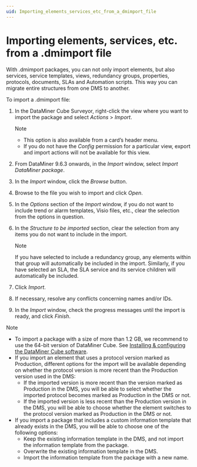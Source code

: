 ```yaml
---
uid: Importing_elements_services_etc_from_a_dmimport_file
---
```


# Importing elements, services, etc. from a .dmimport file

With .dmimport packages, you can not only import elements, but also services, service templates, views, redundancy groups, properties, protocols, documents, SLAs and Automation scripts. This way you can migrate entire structures from one DMS to another.

To import a .dmimport file:

1. In the DataMiner Cube Surveyor, right-click the view where you want to import the package and select *Actions* > *Import*.

   > [!NOTE]
   >
   > - This option is also available from a card’s header menu.
   > - If you do not have the *Config* permission for a particular view, export and import actions will not be available for this view.

1. From DataMiner 9.6.3 onwards, in the *Import* window, select *Import DataMiner package*.

1. In the *Import* window, click the *Browse* button.

1. Browse to the file you wish to import and click *Open*.

1. In the *Options* section of the *Import* window, if you do not want to include trend or alarm templates, Visio files, etc., clear the selection from the options in question.

1. In the *Structure to be imported* section, clear the selection from any items you do not want to include in the import.

   > [!NOTE]
   > If you have selected to include a redundancy group, any elements within that group will automatically be included in the import. Similarly, if you have selected an SLA, the SLA service and its service children will automatically be included.

1. Click *Import*.

1. If necessary, resolve any conflicts concerning names and/or IDs.

1. In the *Import* window, check the progress messages until the import is ready, and click *Finish*.

> [!NOTE]
>
> - To import a package with a size of more than 1.2 GB, we recommend to use the 64-bit version of DataMiner Cube. See [Installing & configuring the DataMiner Cube software](xref:Installing_configuring_the_DataMiner_Cube_software#installing--configuring-the-dataminer-cube-software).
> - If you import an element that uses a protocol version marked as Production, different options for the import will be available depending on whether the protocol version is more recent than the Production version used in the DMS:
>   - If the imported version is more recent than the version marked as Production in the DMS, you will be able to select whether the imported protocol becomes marked as Production in the DMS or not.
>   - If the imported version is less recent than the Production version in the DMS, you will be able to choose whether the element switches to the protocol version marked as Production in the DMS or not.
> - If you import a package that includes a custom information template that already exists in the DMS, you will be able to choose one of the following options:
>   - Keep the existing information template in the DMS, and not import the information template from the package.
>   - Overwrite the existing information template in the DMS.
>   - Import the information template from the package with a new name.
